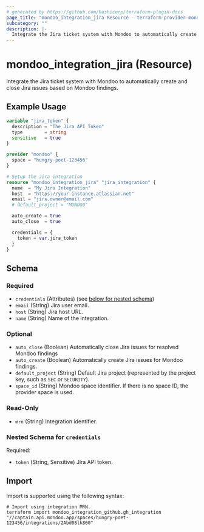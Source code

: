 ```yaml
---
# generated by https://github.com/hashicorp/terraform-plugin-docs
page_title: "mondoo_integration_jira Resource - terraform-provider-mondoo"
subcategory: ""
description: |-
  Integrate the Jira ticket system with Mondoo to automatically create and close Jira issues based on Mondoo findings.
---
```


# mondoo_integration_jira (Resource)

Integrate the Jira ticket system with Mondoo to automatically create and close Jira issues based on Mondoo findings.

## Example Usage

```terraform
variable "jira_token" {
  description = "The Jira API Token"
  type        = string
  sensitive   = true
}

provider "mondoo" {
  space = "hungry-poet-123456"
}

# Setup the Jira integration
resource "mondoo_integration_jira" "jira_integration" {
  name  = "My Jira Integration"
  host  = "https://your-instance.atlassian.net"
  email = "jira.owner@email.com"
  # default_project = "MONDOO"

  auto_create = true
  auto_close  = true

  credentials = {
    token = var.jira_token
  }
}
```

<!-- schema generated by tfplugindocs -->
## Schema

### Required

- `credentials` (Attributes) (see [below for nested schema](#nestedatt--credentials))
- `email` (String) Jira user email.
- `host` (String) Jira host URL.
- `name` (String) Name of the integration.

### Optional

- `auto_close` (Boolean) Automatically close Jira issues for resolved Mondoo findings
- `auto_create` (Boolean) Automatically create Jira issues for Mondoo findings.
- `default_project` (String) Default Jira project (represented by the project key, such as `SEC` or `SECURITY`).
- `space_id` (String) Mondoo space identifier. If there is no space ID, the provider space is used.

### Read-Only

- `mrn` (String) Integration identifier.

<a id="nestedatt--credentials"></a>
### Nested Schema for `credentials`

Required:

- `token` (String, Sensitive) Jira API token.

## Import

Import is supported using the following syntax:

```shell
# Import using integration MRN.
terraform import mondoo_integration_github.gh_integration "//captain.api.mondoo.app/spaces/hungry-poet-123456/integrations/2Abd08lk860"
```
